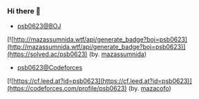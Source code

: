 ### Hi there 👋

<!--
**psb0623/psb0623** is a ✨ _special_ ✨ repository because its `README.md` (this file) appears on your GitHub profile.

Here are some ideas to get you started:

- 🔭 I’m currently working on ...
- 🌱 I’m currently learning ...
- 👯 I’m looking to collaborate on ...
- 🤔 I’m looking for help with ...
- 💬 Ask me about ...
- 📫 How to reach me: ...
- 😄 Pronouns: ...
- ⚡ Fun fact: ...
-->

- [psb0623@BOJ](https://www.acmicpc.net/user/psb0623)

[![http://mazassumnida.wtf/api/generate_badge?boj=psb0623](http://mazassumnida.wtf/api/generate_badge?boj=psb0623)](https://solved.ac/psb0623) (by. [mazassumnida](https://github.com/mazassumnida/mazassumnida))

- [psb0623@Codeforces](http://codeforces.com/profile/psb0623)

[![https://cf.leed.at?id=psb0623](https://cf.leed.at?id=psb0623)](https://codeforces.com/profile/psb0623) (by. [mazacofo](https://github.com/mazassumnida/mazacofo))
